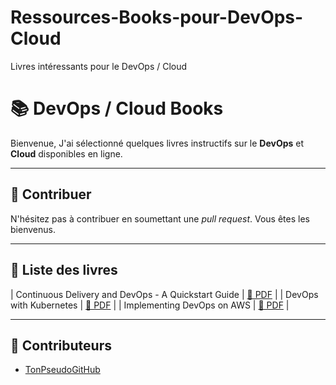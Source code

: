 # Ressources-Books-pour-DevOps-Cloud
Livres intéressants pour le DevOps / Cloud



# 📚 DevOps / Cloud Books
Bienvenue, J'ai sélectionné quelques livres instructifs sur le **DevOps** et **Cloud** disponibles en ligne.

---

## 🔄 Contribuer
N'hésitez pas à contribuer en soumettant une *pull request*. Vous êtes les bienvenus.


---

## 📖 Liste des livres

| Continuous Delivery and DevOps - A Quickstart Guide | [📄 PDF](./Books/Continuous%20Delivery%20and%20DevOps%20-%20A%20Quickstart%20Guide.pdf) |
| DevOps with Kubernetes | [📄 PDF](./Books/DevOps-with-Kubernetes.pdf) |
| Implementing DevOps on AWS | [📄 PDF](./Books/Implementing-DevOps-on-AWS.pdf) |


---

## 👥 Contributeurs

- [TonPseudoGitHub](https://github.com/TonPseudoGitHub)
